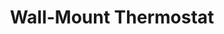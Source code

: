 ---
date_added: 2020-10-08
vendor: E-Top
model: HT-08
title: Wall-Mount Thermostat
category: hvac
supports: climate, lock state
zigbeemodel: ['v90ladg']
compatible: [z2m]
mlink: http://www.etopcontrols.com/thermostat/detail/HT-08.html
link: https://www.alibaba.com/product-detail/12v-programmable-tuya-app-control-wifi_62333822813.html
link2: 
---
